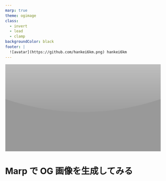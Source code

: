 ```yaml
---
marp: true
theme: ogimage
class:
  - invert
  - lead
  - clamp
backgroundColor: black
footer: |
  ![avatar](https://github.com/hankei6km.png) hankei6km
---
```


![bg](https://github.com/hankei6km/test-marp-ogimage/raw/main/md/assets/bg_image01.png)

# **Marp** で **OG 画像**を生成してみる
